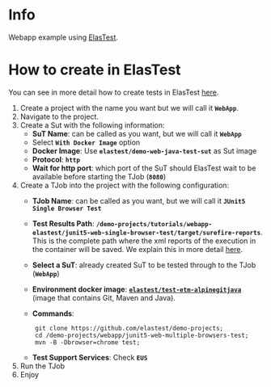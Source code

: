 Info
====

Webapp example using [ElasTest](https://elastest.io/docs/).



How to create in ElasTest
=========================

You can see in more detail how to create tests in ElasTest [here](https://elastest.io/docs/web-browsers/e2e-browser/).

1. Create a project with the name you want but we will call it **`WebApp`**.
2. Navigate to the project.
3. Create a Sut with the following information:
	-   **SuT Name**: can be called as you want, but we will call it **`WebApp`**
	-   Select **`With Docker Image`** option
	-   **Docker Image**: Use **`elastest/demo-web-java-test-sut`** as Sut image 
	-   **Protocol**: **`http`**
	-   **Wait for http port**: which port of the SuT should ElasTest wait to be available before starting the TJob (**`8080`**)
4. Create a TJob into the project with the following configuration:
	-   **TJob Name**: can be called as you want, but we will call it **`JUnit5 Single Browser Test`**
	-   **Test Results Path**: **`/demo-projects/tutorials/webapp-elastest/junit5-web-single-browser-test/target/surefire-reports`**. This is the complete path where the xml reports of the execution in the container will be saved. We explain this in more detail [here](https://elastest.io/docs/testing/unit#xmlAndtestResultsPath).

	-   **Select a SuT**: already created SuT to be tested through to the TJob (**`WebApp`**)

	-   **Environment docker image**:  [**`elastest/test-etm-alpinegitjava`**](https://github.com/elastest/elastest-torm/blob/master/docker/services/examples/test-etm-alpinegitjava/Dockerfile) (image that contains Git, Maven and Java).
	-   **Commands**:
	```
		git clone https://github.com/elastest/demo-projects;
		cd /demo-projects/webapp/junit5-web-multiple-browsers-test;
		mvn -B -Dbrowser=chrome test;
	```
	-   **Test Support Services**: Check **`EUS`**
5. Run the TJob
6. Enjoy



